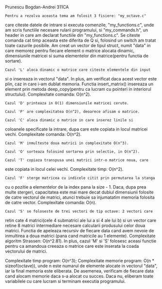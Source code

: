 Prunescu Bogdan-Andrei 311CA

	Pentru a rezolva aceasta tema am folosit 3 fisiere: "my_octave.c"
care citeste datele de intrare si executa comenzile, "my_functions.c", unde
am scris functiile necesare rularii programului, si "my_commands.h", un
header in care am declarat functiile din "my_functions.c".
	Se citeste comanda cat timp aceasta este diferita de Q si, folosind
un switch am tratat toate cazurile posibile. Am creat un vector de tipul
struct, numit "data" in care memorez pentru fiecare element o matrice alocata
dinamic, dimensiunile matricei si suma elementelor din matrice(pentru functia
de sortare).

	Cazul 'L' aloca dinamic o matrice care citeste elementele din input
si o insereaza in vectorul "data". In plus, am verificat daca acest vector
este plin, caz in care i-am dublat memoria. Functia insert_matrix() insereaza
un element prin metoda deep_copy(pentru ca lucram cu pointeri in interiorul
structului). Complexitate comanda: O(n^2).

	Cazul 'D' printeaza in O(1) dimensiunile matricei cerute.

	Cazul 'P' are complexitatea O(n^2), deoarece afisam o matrice.

	Cazul 'C' aloca dinamic o matrice in care inserez linile si
coloanele specificate la intrare, dupa care este copiata in locul matricei
vechi. Complexitate comanda: O(n^2).

	Cazul 'M' inmulteste doua matrici in complexitate O(n^3).

	Cazul 'O' sorteaza folosind sortarea prin selectie, in O(n^2).

	Cazul 'T' copiaza transpusa unei matrici intr-o matrice noua, care
este copiata in locul celei vechi. Complexitate timp: O(n^2).

	Cazul 'F' sterge matricea cu indicele citit prin permutarea la stanga
cu o pozitie a elementelor de la index pana la size - 1. Daca, dupa prea
multe stergeri, capacitatea este mai mare decat dublul dimensiunii folosite
de catre vectorul de matrici, atunci trebuie sa injumatatim memoria folosita
de catre vector. Complexitate comanda: O(n).

	Cazul 'S' se foloseste de trei vectori de tip octave: 2 vectori care
retin cate 4 matrici(cele 4 submatrici ale lui a si 4 ale lui b) si un
vector care retine 8 matrici intermediare necesare calcularii produsului
celor doua matrici. Functia de apeleaza recursiv de fiecare data cand avem
nevoie de inmultirea a doua matrici (pana cand matricile au 1 elemente).
Complexitate algoritm Strassen: O(n^2.81).
	In plus, cazul 'M' si 'S' folosesc aceasi functie pentru ca amandoua
creeaza o matrice care este inserata la coada vectorului de matrici.

Complexitate timp program: O(n^3);
Complexitate memorie program: O(n * sizeof(octave)), unde n este numarul de
elemente alocate in vectorul "data", iar la final memoria este eliberata.
De asemenea, verificam de fiecare data cand alocam memorie daca s-a alocat
cu succes. Daca nu, eliberam toate variabilele cu care lucram si terminam
executia programului.

